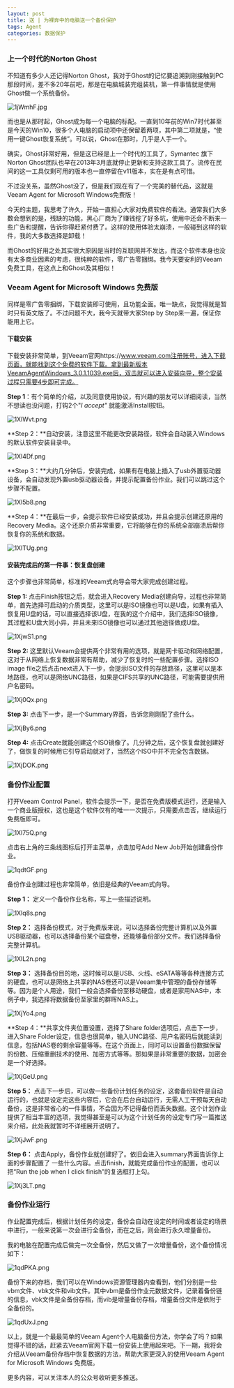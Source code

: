 ```yaml
---
layout: post
title: 送 | 为裸奔中的电脑送一个备份保护
tags: Agent
categories: 数据保护
---
```


### 上一个时代的Norton Ghost

不知道有多少人还记得Norton Ghost，我对于Ghost的记忆要追溯到刚接触到PC那段时间，差不多20年前吧，那是在电脑城装完组装机，第一件事情就是使用Ghost做一个系统备份。

![1jWmhF.jpg](https://s2.ax1x.com/2020/02/14/1jWmhF.jpg)

而也是从那时起，Ghost成为每一个电脑的标配。一直到10年前的Win7时代甚至是今天的Win10，很多个人电脑的启动项中还保留着两项，其中第二项就是，“使用一键Ghost恢复系统”。可以说，Ghost在那时，几乎是人手一个。

确实，Ghost非常好用，但是这已经是上一个时代的工具了，Symantec 旗下Norton Ghost团队也早在2013年3月底就停止更新和支持这款工具了。流传在民间的这一工具仅剩可用的版本也一直停留在v11版本，实在是有点可惜。

不过没关系，虽然Ghost没了，但是我们现在有了一个完美的替代品，这就是Veeam Agent for Microsoft Windows免费版！

今天的主题，我思考了许久，开始一直担心大家对免费软件的看法。通常我们大多数会想到的是，残缺的功能，黑心厂商为了赚钱挖了好多坑，使用中还会不断来一些广告和提醒，告诉你得赶紧付费了。这样的使用体验太崩溃，一般碰到这样的软件，我的大多数选择是卸载！



而Ghost的好用之处其实很大原因是当时的互联网并不发达，而这个软件本身也没有太多商业因素的考虑，很纯粹的软件，零广告零捆绑。我今天要安利的Veeam免费工具，在这点上和Ghost及其相似！

### Veeam Agent for Microsoft Windows 免费版

同样是零广告零捆绑，下载安装即可使用，且功能全面。唯一缺点，我觉得就是暂时只有英文版了。不过问题不大，我今天就带大家Step by Step来一遍，保证你能用上它。

#### 下载安装

下载安装非常简单，到Veeam官网https://www.veeam.com注册账号，进入下载页面，就能找到这个免费的软件下载。拿到最新版本VeeamAgentWindows_3.0.1.1039.exe后，双击就可以进入安装向导，整个安装过程只需要4步即可完成。



**Step 1**：有个简单的介绍，以及同意使用协议，有兴趣的朋友可以详细阅读，当然不想读也没问题，打钩2个"*I accept"* 就能激活Install按钮。

![1XlWvt.png](https://s2.ax1x.com/2020/02/14/1XlWvt.png)

**Step 2：**自动安装，注意这里不能更改安装路径，软件会自动装入Windows的默认软件安装目录中。

![1Xl4Df.png](https://s2.ax1x.com/2020/02/14/1Xl4Df.png)



**Step 3：**大约几分钟后，安装完成，如果有在电脑上插入了usb外置驱动器设备，会自动发现外置usb驱动器设备，并提示配置备份作业。我们可以跳过这个步骤不配置。

![1Xl5b8.png](https://s2.ax1x.com/2020/02/14/1Xl5b8.png)

**Step 4：**在最后一步，会提示软件已经安装成功，并且会提示创建还原用的Recovery Media。这个还原介质非常重要，它将能够在你的系统全部崩溃后帮你恢复你的系统和数据。

![1XlTUg.png](https://s2.ax1x.com/2020/02/14/1XlTUg.png)

#### 安装完成后的第一件事：恢复盘创建

这个步骤也非常简单，标准的Veeam式向导会带大家完成创建过程。

**Step 1:** 点击Finish按钮之后，就会进入Recovery Media创建向导，过程也非常简单，首先选择可启动的介质类型，这里可以是ISO镜像也可以是U盘，如果有插入恢复用U盘的话，可以直接选择该U盘，在我的这个介绍中，我们选择ISO镜像，其过程和U盘大同小异，并且未来ISO镜像也可以通过其他途径做成U盘。

![1XjwS1.png](https://s2.ax1x.com/2020/02/14/1XjwS1.png)

**Step 2:** 这里默认Veeam会提供两个非常有用的选项，就是网卡驱动和网络配置，这对于从网络上恢复数据非常有帮助，减少了恢复时的一些配置步骤。选择ISO image file之后点击next进入下一步，会提示ISO文件的存放路径，这里可以是本地路径，也可以是网络UNC路径，如果是CIFS共享的UNC路径，可能需要提供用户名密码。

![1Xj0Qx.png](https://s2.ax1x.com/2020/02/14/1Xj0Qx.png)

**Step 3:** 点击下一步，是一个Summary界面，告诉您刚刚配了些什么。

![1XjBy6.png](https://s2.ax1x.com/2020/02/14/1XjBy6.png)

**Step 4:** 点击Create就能创建这个ISO镜像了。几分钟之后，这个恢复盘就创建好了，做恢复的时候用它引导启动就对了，当然这个ISO中并不完全包含数据。

![1XjDOK.png](https://s2.ax1x.com/2020/02/14/1XjDOK.png)

### 备份作业配置

打开Veeam Control Panel，软件会提示一下，是否在免费版模式运行，还是输入一个商业版授权，这也是这个软件仅有的唯一一次提示，只需要点击否，继续运行免费版即可。

![1Xl75Q.png](https://s2.ax1x.com/2020/02/14/1Xl75Q.png)

点击右上角的三条线图标后打开主菜单，点击加号Add New Job开始创建备份作业。

![1qdtGF.png](https://s2.ax1x.com/2020/02/13/1qdtGF.png)

备份作业创建过程也非常简单，依旧是经典的Veeam式向导。

**Step 1：** 定义一个备份作业名称，写上一些描述说明。

![1Xlq8s.png](https://s2.ax1x.com/2020/02/14/1Xlq8s.png)

**Step 2：** 选择备份模式，对于免费版来说，可以选择备份完整计算机以及外置USB驱动器，也可以选择备份某个磁盘卷，还能够备份部分文件。我们选择备份完整计算机。

![1XlL2n.png](https://s2.ax1x.com/2020/02/14/1XlL2n.png)

**Step 3：** 选择备份目的地，这时候可以是USB、火线、eSATA等等各种连接方式的硬盘，也可以是网络上共享的NAS卷还可以是Veeam集中管理的备份存储等等。因为是个人用途，我们一般会选择备份至移动硬盘，或者是家用NAS中，本例子中，我选择将数据备份至家里的群晖NAS上。

![1XjYo4.png](https://s2.ax1x.com/2020/02/14/1XjYo4.png)

**Step 4：**共享文件夹位置设置，选择了Share folder选项后，点击下一步，进入Share Folder设定，信息也很简单，输入UNC路径、用户名密码后就能读到信息，包括NAS卷的剩余容量等等。在这个页面上，同时可以设置备份数据保留 的份数、压缩重删技术的使用、加密方式等等。那如果是非常重要的数据，加密会是一个好选择。

![1XjGeU.png](https://s2.ax1x.com/2020/02/14/1XjGeU.png)

**Step 5：** 点击下一步后，可以做一些备份计划任务的设定，这套备份软件是自动运行的，也就是设定完这些内容后，它会在后台自动运行，无需人工干预每天自动备份，这是非常省心的一件事情，不会因为不记得备份而丢失数据。这个计划作业提供了相当丰富的选项，我觉得甚至是可以为这个计划任务的设定专门写一篇推送来介绍，此处我就暂时不详细展开说明了。

![1XjJwF.png](https://s2.ax1x.com/2020/02/14/1XjJwF.png)

**Step 6：** 点击Apply，备份作业就创建好了。依旧会进入summary界面告诉你上面的步骤配置了 一些什么内容。点击finish，就能完成备份作业的配置，也可以把“Run the job when I click finish”的复选框打上勾。

![1Xj3LT.png](https://s2.ax1x.com/2020/02/14/1Xj3LT.png)

### 备份作业运行

作业配置完成后，根据计划任务的设定，备份会自动在设定的时间或者设定的场景中进行，一般来说第一次会进行全备份，而在之后，则会进行永久增量备份。

我的电脑在配置完成后做完一次全备份，然后又做了一次增量备份，这个备份情况如下：

![1qdPKA.png](https://s2.ax1x.com/2020/02/13/1qdPKA.png)

备份下来的存档，我们可以在Windows资源管理器内查看到，他们分别是一些vbm文件、vbk文件和vib文件。其中vbm是备份作业元数据文件，记录着备份链的信息，vbk文件是全备份存档，而vib是增量备份存档，增量备份文件是依附于全备份的。 

![1qdUxJ.png](https://s2.ax1x.com/2020/02/13/1qdUxJ.png)

以上，就是一个最最简单的Veeam Agent个人电脑备份方法，你学会了吗？如果觉得不错的话，赶紧去Veeam官网下载一份安装上使用起来吧。下一期，我将会介绍从Veeam备份存档中恢复数据的方法，帮助大家更深入的使用Veeam Agent for Microsoft Windows 免费版。



更多内容，可以关注本人的公众号收听更多推送。